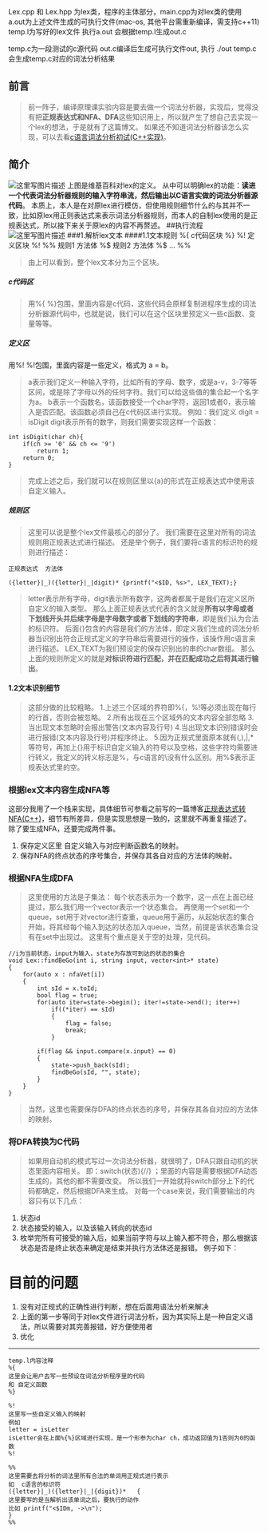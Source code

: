 Lex.cpp 和 Lex.hpp 为lex类，程序的主体部分，main.cpp为对lex类的使用
a.out为上述文件生成的可执行文件(mac-os, 其他平台需重新编译，需支持c++11)
temp.l为写好的lex文件
执行a.out 会根据temp.l生成out.c

temp.c为一段测试的c源代码
out.c编译后生成可执行文件out, 执行 ./out temp.c 会生成temp.c对应的词法分析结果

## 前言
> 前一阵子，编译原理课实验内容是要去做一个词法分析器，实现后，觉得没有把**正规表达式和NFA、DFA**这些知识用上，所以就产生了想自己去实现一个lex的想法，于是就有了这篇博文。
如果还不知道词法分析器该怎么实现，可以去看[c语言词法分析初试(C++实现)](http://blog.csdn.net/to_be_better/article/details/52759818)。

## 简介
![这里写图片描述](http://img.blog.csdn.net/20161030213725180)
上图是维基百科对lex的定义。
从中可以明确lex的功能：**读进一个代表词法分析器规则的输入字符串流，然后输出以C语言实做的词法分析器源代码**。
本质上，本人是在对原lex进行模仿，但使用规则细节什么的与其并不一致，比如原lex用正则表达式来表示词法分析器规则，而本人的自制lex使用的是正规表达式，所以接下来关于原lex的内容不再赘述。
##执行流程
![这里写图片描述](http://img.blog.csdn.net/20161030214356200)
###1.解析lex文本
####1.1文本规则
	%{
		c代码区块
	%}
	%!
		定义区块
	%!
	%%
		规则1 方法体
	%$
		规则2 方法体
	%$
		...	
	%%
> 由上可以看到，整个lex文本分为三个区块。
##### c代码区
> 用%{ %}包围，里面内容是c代码，这些代码会原样复制进程序生成的词法分析器源代码中，也就是说，我们可以在这个区块里预定义一些c函数、变量等等。
##### 定义区
 用%! %!包围，里面内容是一些定义，格式为 a = b。
> a表示我们定义一种输入字符，比如所有的字母、数字，或是a-v，3-7等等区间，或是除了字母以外的任何字符。我们可以给这些值的集合起一个名字为a。
> b表示一个函数名，该函数接受一个char字符，返回1或者0，表示输入是否匹配。该函数必须自己在c代码区进行实现。
> 例如：我们定义 digit = isDigit
> digit表示所有的数字，则我们需要实现这样一个函数：
	
	int isDigit(char ch){
		if(ch >= '0' && ch <= '9')
			return 1;
		return 0;
	}

> 完成上述之后，我们就可以在规则区里以{a}的形式在正规表达式中使用该自定义输入。
##### 规则区
> 这里可以说是整个lex文件最核心的部分了。
> 我们需要在这里对所有的词法规则用正规表达式进行描述。
> 还是举个例子，我们要将c语言的标识符的规则进行描述：

	正规表达式  方法体

	({letter}|_)({letter}|_|digit)* {printf("<$ID, %s>", LEX_TEXT);}
> letter表示所有字母，digit表示所有数字，这两者都属于是我们在定义区所自定义的输入类型。
> 那么上面正规表达式代表的含义就是**所有以字母或者下划线开头并后续字母是字母数字或者下划线的字符串**，即是我们认为合法的标识符。
>后面{}包含的内容是我们的方法体，即定义我们生成的词法分析器当识别出符合正规式定义的字符串后需要进行的操作，该操作用c语言来进行描述。
>LEX_TEXT为我们预设定的保存识别出的串的char数组。
>那么上面的规则所定义的就是**对标识符进行匹配，并在匹配成功之后将其进行输出**。 
#### 1.2文本识别细节
> 这部分做的比较粗略。
> 1.上述三个区域的界符即%{，%!等必须出现在每行的行首，否则会被忽略。
> 2.所有出现在三个区域外的文本内容全部忽略
> 3.当出现文本忽略时会报出警告(文本内容及行号)
> 4.当出现文本识别错误时会进行报错(文本内容及行号)并程序终止。
> 5.因为正规式里面原本就有(,),|,*等符号，再加上{}用于标识自定义输入的符号以及空格，这些字符均需要进行转义，我定义的转义标志是%，与c语言的\没有什么区别。用%$表示正规表达式里的空。

### 根据lex文本内容生成NFA等
这部分我用了一个栈来实现，具体细节可参看之前写的一篇博客[正规表达式转NFA(C++)](http://blog.csdn.net/to_be_better/article/details/52721920)，细节有所差异，但是实现思想是一致的，这里就不再重复描述了。 
除了要生成NFA，还要完成两件事。 
1. 保存定义区里 自定义输入与对应判断函数名的映射。 
2. 保存NFA的终点状态的序号集合，并保存其各自对应的方法体的映射。
### 根据NFA生成DFA

> 这里使用的方法是子集法： 
每个状态表示为一个数字，这一点在上面已经提过，那么我们用一个vector表示一个状态集合。 
再使用一个set和一个queue，set用于对vector进行查重，queue用于遍历，从起始状态的集合开始，将其经每个输入到达的状态加入queue，当然，前提是该状态集合没有在set中出现过。 
这里有个重点是关于空的处理，见代码。

```
//i为当前状态，input为输入，state为存放可到达的状态的集合
void Lex::findBeGo(int i, string input, vector<int>* state)
{
    for(auto x : nfaVet[i])
    {
        int sId = x.toId;
        bool flag = true;
        for(auto iter=state->begin(); iter!=state->end(); iter++)
            if((*iter) == sId)
            {
                flag = false;
                break;
            }

        if(flag && input.compare(x.input) == 0)
        {
            state->push_back(sId);
            findBeGo(sId, "", state);
        }
    }
}
```
> 当然，这里也需要保存DFA的终点状态的序号，并保存其各自对应的方法体的映射。

### 将DFA转换为C代码

>如果用自动机的模式写过一次词法分析器，就很明了，DFA只跟自动机的状态里面内容相关。 
即：switch(状态){//} ；里面的内容是需要根据DFA动态生成的，其他的都不需要改变。 
所以我们一开始就将switch部分上下的代码都确定，然后根据DFA来生成。 
对每一个case来说，我们需要输出的内容只有以下几点： 
1. 状态id 
2. 状态接受的输入，以及该输入转向的状态id 
3. 枚举完所有可接受的输入后，如果当前字符与以上输入都不符合，那么根据该状态是否是终止状态来确定是结束并执行方法体还是报错。 例子如下：

# 目前的问题
1. 没有对正规式的正确性进行判断，想在后面用语法分析来解决
2. 上面的第一步等同于对lex文件进行词法分析，因为其实际上是一种自定义语法，所以需要对其完善报错，好方便使用者
3. 优化

---------------------
	temp.l内容注释
	%{
	这里会让用户去写一些预设在词法分析程序里的代码
	和 自定义函数
	%}

	%!
	这里写一些自定义输入的映射
	例如
	letter = isLetter
	isLetter会在上面%{%}区域进行实现，是一个形参为char ch，成功返回值为1否则为0的函数
	%!

	%%
	这里需要去将分析的词法里所有合法的单词用正规式进行表示
	如  c语言的标识符
	({letter}|_)({letter}|_|{digit})*   {
	这里要写的是当解析出该单词之后，要执行的动作
	比如 printf("<$IDm, ->\n");
	}
	%%
